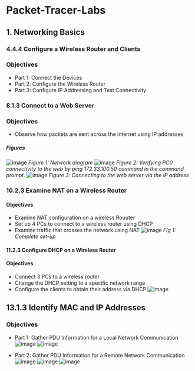 # Packet-Tracer-Labs
## 1. Networking Basics
### 4.4.4 Configure a Wireless Router and Clients
### Objectives
- Part 1: Connect the Devices
- Part 2: Configure the Wireless Router
- Part 3: Configure IP Addressing and Test Connectivity
  
### 8.1.3 Connect to a Web Server
### Objectives 
- Observe how packets are sent across the internet using IP addresses
##### Figures
![image](https://github.com/Mutimber/Packet-Tracer-Lab-1/assets/113706552/2dd6a5b3-8233-404f-89c5-a468d91a1944)
*Figure 1: Network diagram*
![image](https://github.com/Mutimber/Packet-Tracer-Lab-1/assets/113706552/ad1753e7-5098-4d13-848f-136b899803d8)
*Figure 2: Verifying PC0 connectivity to the web by ping 172.33.100.50 command in the command prompt.*
![image](https://github.com/Mutimber/Packet-Tracer-Lab-1/assets/113706552/0ff47fce-93f0-4264-ae27-30eee7939e46)
*Figure 3: Connecting to the web server via the IP address*

### 10.2.3 Examine NAT on a Wireless Router
#### Objectives 
- Examine NAT configuration on a wireless Rouuter
- Set up 4 PCs to connect to a wireless router using DHCP
- Examine traffic that crosses the network using NAT
  ![image](https://github.com/Mutimber/Packet-Tracer-Lab-1/assets/113706552/e2c366e6-0462-4a39-9f6e-fb9f728304cc)
*Fig 1: Complete set-up*

#### 11.2.3 Configure DHCP on a Wireless Router
#### Objectives
- Connect 3 PCs to a wireless router
- Change the DHCP setting to a specific network range
- Configure the clients to obtain their address via DHCP
![image](https://github.com/Mutimber/Packet-Tracer-Lab-1/assets/113706552/24fadec6-4fb1-4389-a303-c81ae0467853)
## 13.1.3 Identify MAC and IP Addresses
### Objectives
- Part 1: Gather PDU Information for a Local Network Communication
  ![image](https://github.com/Mutimber/Packet-Tracer-Lab-1/assets/113706552/3cde2773-9267-47b5-956a-bf9d1f88f972)
  ![image](https://github.com/Mutimber/Packet-Tracer-Lab-1/assets/113706552/4db6b2ba-d565-465c-80c5-9cb21aec1695)

- Part 2: Gather PDU Information for a Remote Network Communication
  ![image](https://github.com/Mutimber/Packet-Tracer-Lab-1/assets/113706552/d002675f-565b-4e4a-a4b8-172bddf7c91e)
  ![image](https://github.com/Mutimber/Packet-Tracer-Lab-1/assets/113706552/16d04a76-5870-4e01-b706-c9a735646750)
  ![image](https://github.com/Mutimber/Packet-Tracer-Lab-1/assets/113706552/1d2a4b1c-188e-49c9-b170-67ee369e1d59)



  

